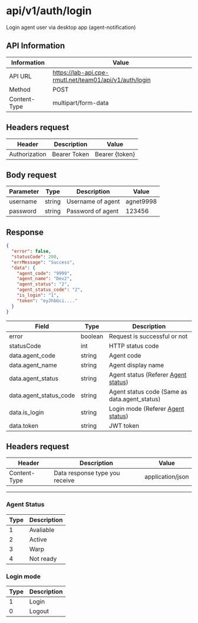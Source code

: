 # api/v1/auth/login

Login agent user via desktop app (agent-notification)

## API Information

| Information  | Value                                                  |
| ------------ | ------------------------------------------------------ |
| API URL      | https://lab-api.cpe-rmutl.net/team01/api/v1/auth/login |
| Method       | POST                                                   |
| Content-Type | multipart/form-data                                    |

## Headers request

| Header        | Description  | Value          |
| ------------- | ------------ | -------------- |
| Authorization | Bearer Token | Bearer {token} |

## Body request

| Parameter | Type   | Description       | Value     |
| --------- | ------ | ----------------- | --------- |
| username  | string | Username of agent | agnet9998 |
| password  | string | Password of agent | 123456    |

## Response

```json
{
  "error": false,
  "statusCode": 200,
  "errMessage": "Success",
  "data": {
    "agent_code": "9999",
    "agent_name": "Dev2",
    "agent_status": "2",
    "agent_status_code": "2",
    "is_login": "1",
    "token": "eyJhbGci...."
  }
}
```

| Field                  | Type    | Description                                          |
| ---------------------- | ------- | ---------------------------------------------------- |
| error                  | boolean | Request is successful or not                         |
| statusCode             | int     | HTTP status code                                     |
| data.agent_code        | string  | Agent code                                           |
| data.agent_name        | string  | Agent display name                                   |
| data.agent_status      | string  | Agent status (Referer [Agent status](#agent-status)) |
| data.agent_status_code | string  | Agent status code (Same as data.agent_status)        |
| data.is_login          | string  | Login mode (Referer [Agent status](#login-mode))     |
| data.token             | string  | JWT token                                            |

## Headers request

| Header       | Description                    | Value            |
| ------------ | ------------------------------ | ---------------- |
| Content-Type | Data response type you receive | application/json |

---

### Agent Status

| Type | Description |
| ---- | ----------- |
| 1    | Avaliable   |
| 2    | Active      |
| 3    | Warp        |
| 4    | Not ready   |

### Login mode

| Type | Description |
| ---- | ----------- |
| 1    | Login       |
| 0    | Logout      |
